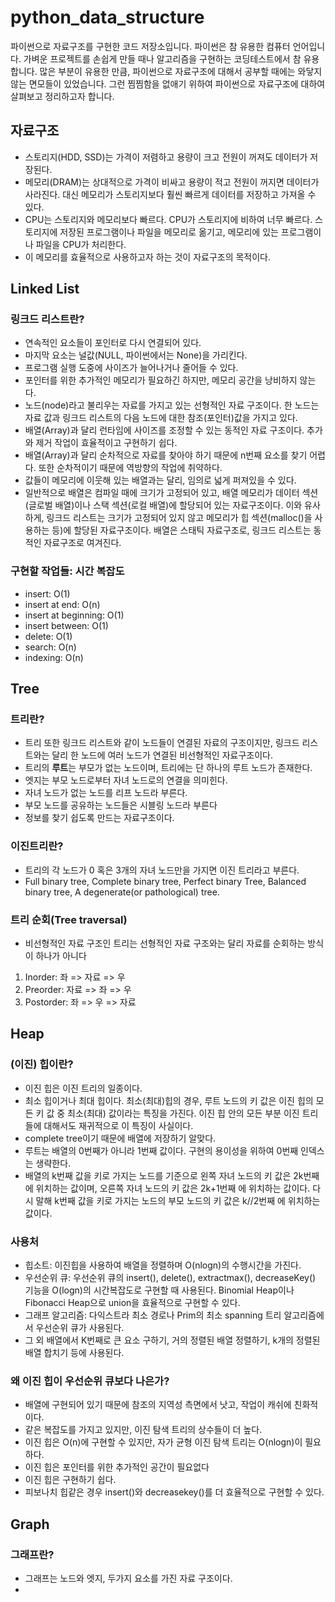 # python_data_structure
파이썬으로 자료구조를 구현한 코드 저장소입니다. 파이썬은 참 유용한 컴퓨터 언어입니다. 가벼운 프로젝트를 손쉽게 만들 때나 알고리즘을 구현하는 코딩테스트에서 참 유용합니다. 많은 부분이 유용한 만큼, 파이썬으로 자료구조에 대해서 공부할 때에는 와닿지 않는 면모들이 있었습니다. 그런 찜찜함을 없애기 위하여 파이썬으로 자료구조에 대하여 살펴보고 정리하고자 합니다.

## 자료구조
* 스토리지(HDD, SSD)는 가격이 저렴하고 용량이 크고 전원이 꺼져도 데이터가 저장된다.
* 메모리(DRAM)는 상대적으로 가격이 비싸고 용량이 적고 전원이 꺼지면 데이터가 사라진다. 대신 메모리가 스토리지보다 훨씬 빠르게 데이터를 저장하고 가져올 수 있다. 
* CPU는 스토리지와 메모리보다 빠르다. CPU가 스토리지에 비하여 너무 빠르다. 스토리지에 저장된 프로그램이나 파일을 메모리로 옮기고, 메모리에 있는 프로그램이나 파일을 CPU가 처리한다. 
* 이 메모리를 효율적으로 사용하고자 하는 것이 자료구조의 목적이다. 

## Linked List
### 링크드 리스트란?
* 연속적인 요소들이 포인터로 다시 연결되어 있다. 
* 마지막 요소는 널값(NULL, 파이썬에서는 None)을 가리킨다. 
* 프로그램 실행 도중에 사이즈가 늘어나거나 줄어들 수 있다.
* 포인터를 위한 추가적인 메모리가 필요하긴 하지만, 메모리 공간을 낭비하지 않는다. 
* 노드(node)라고 불리우는 자료를 가지고 있는 선형적인 자료 구조이다. 한 노드는 자료 값과 링크드 리스트의 다음 노드에 대한 참조(포인터)값을 가지고 있다. 
* 배열(Array)과 달리 런타임에 사이즈를 조정할 수 있는 동적인 자료 구조이다. 추가와 제거 작업이 효율적이고 구현하기 쉽다. 
* 배열(Array)과 달리 순차적으로 자료를 찾아야 하기 때문에 n번째 요소를 찾기 어렵다. 또한 순차적이기 때문에 역방향의 작업에 취약하다. 
* 값들이 메모리에 이웃해 있는 배열과는 달리, 임의로 넓게 퍼져있을 수 있다. 
* 일반적으로 배열은 컴파일 때에 크기가 고정되어 있고, 배열 메모리가 데이터 섹션(글로벌 배열)이나 스택 섹션(로컬 배열)에 할당되어 있는 자료구조이다. 이와 유사하게, 링크드 리스트는 크기가 고정되어 있지 않고 메모리가 힙 섹션(malloc()을 사용하는 등)에 할당된 자료구조이다. 배열은 스태틱 자료구조로, 링크드 리스트는 동적인 자료구조로 여겨진다.

### 구현할 작업들: 시간 복잡도
* insert: O(1)
* insert at end: O(n)
* insert at beginning: O(1)
* insert between: O(1)
* delete: O(1)
* search: O(n)
* indexing: O(n)

## Tree
### 트리란?
* 트리 또한 링크드 리스트와 같이 노드들이 연결된 자료의 구조이지만, 링크드 리스트와는 달리 한 노드에 여러 노드가 연결된 비선형적인 자료구조이다. 
* 트리의 **루트**는 부모가 없는 노드이며, 트리에는 단 하나의 루트 노드가 존재한다. 
* 엣지는 부모 노드로부터 자녀 노드로의 연결을 의미힌다.
* 자녀 노드가 없는 노드를 리프 노드라 부른다.
* 부모 노드를 공유하는 노드들은 시블링 노드라 부른다
* 정보를 찾기 쉽도록 만드는 자료구조이다.

### 이진트리란? 
* 트리의 각 노드가 0 혹은 3개의 자녀 노드만을 가지면 이진 트리라고 부른다.
* Full binary tree, Complete binary tree, Perfect binary Tree, Balanced binary tree, A degenerate(or pathological) tree.

### 트리 순회(Tree traversal)
* 비선형적인 자료 구조인 트리는 선형적인 자료 구조와는 달리 자료를 순회하는 방식이 하나가 아니다
1. Inorder: 좌 => 자료 => 우 
2. Preorder: 자료 => 좌 => 우
3. Postorder: 좌 => 우 => 자료

## Heap
### (이진) 힙이란?
* 이진 힙은 이진 트리의 일종이다. 
* 최소 힙이거나 최대 힙이다. 최소(최대)힙의 경우, 루트 노드의 키 값은 이진 힙의 모든 키 값 중 최소(최대) 값이라는 특징을 가진다. 이진 힙 안의 모든 부분 이진 트리들에 대해서도 재귀적으로 이 특징이 사실이다.  
* complete tree이기 때문에 배열에 저장하기 알맞다.
* 루트는 배열의 0번째가 아니라 1번째 값이다. 구현의 용이성을 위하여 0번째 인덱스는 생략한다. 
* 배열의 k번째 값을 키로 가지는 노드를 기준으로 왼쪽 자녀 노드의 키 값은 2k번째에 위치하는 값이며, 오른쪽 자녀 노드의 키 값은 2k+1번째 에 위치하는 값이다. 다시 말해 k번째 값을 키로 가지는 노드의 부모 노드의 키 값은 k//2번째 에 위치하는 값이다. 

### 사용처
* 힙소트: 이진힙을 사용하여 배열을 정렬하며 O(nlogn)의 수행시간을 가진다.
* 우선순위 큐: 우선순위 큐의 insert(), delete(), extractmax(), decreaseKey() 기능을 O(logn)의 시간복잡도로 구현할 때 사용된다. Binomial Heap이나 Fibonacci Heap으로 union을 효율적으로 구현할 수 있다.
* 그래프 알고리즘: 다익스트라 최소 경로나 Prim의 최소 spanning 트리 알고리즘에서 우선순위 큐가 사용된다.
* 그 외 배열에서 K번째로 큰 요소 구하기, 거의 정렬된 배열 정렬하기, k개의 정렬된 배열 합치기 등에 사용된다.

### 왜 이진 힙이 우선순위 큐보다 나은가?
* 배열에 구현되어 있기 때문에 참조의 지역성 측면에서 낫고, 작업이 캐쉬에 친화적이다.
* 같은 복잡도를 가지고 있지만, 이진 탐색 트리의 상수들이 더 높다. 
* 이진 힙은 O(n)에 구현할 수 있지만, 자가 균형 이진 탐색 트리는 O(nlogn)이 필요하다.
* 이진 힙은 포인터를 위한 추가적인 공간이 필요없다
* 이진 힙은 구현하기 쉽다.
* 피보나치 힙같은 경우 insert()와 decreasekey()를 더 효율적으로 구현할 수 있다.

## Graph
### 그래프란?
* 그래프는 노드와 엣지, 두가지 요소를 가진 자료 구조이다.
* 